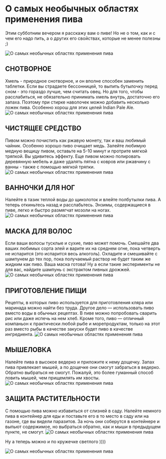 # О самых необычных областях применения пива
Этим субботним вечером я расскажу вам о пиве! Но не о том, как и с чем его надо пить, а о других его свойствах, которые не менее полезны ;)

![О самых необычных областях применения пива](/images/Houseworks/Lifehackers/primenenie_piva-1.jpg 'О самых необычных областях применения пива')

## СНОТВОРНОЕ
Хмель - природное снотворное, и он вполне способен заменить таблетки. Если вы страдаете бессонницей, то выпить бутылочку перед сном - это гораздо лучше, чем считать овец. Но для того, чтобы расслабиться, не обязательно принимать хмель внутрь, достаточно его запаха. Поэтому при стирке наволочек можно добавить несколько ложек пива. Особенно хорош для этих целей Indian Pale Ale.
![О самых необычных областях применения пива](/images/Houseworks/Lifehackers/primenenie_piva-2.jpg 'О самых необычных областях применения пива')

## ЧИСТЯЩЕЕ СРЕДСТВО
Пивом можно почистить как ржавую монету, так и ваш любимый чайник. Особенно хорошо пиво очищает медь. Залейте любимую медную вещицу пивом, оставьте на 5-10 минут и протрите мягкой тряпкой. Вы удивитесь эффекту. Еще пивом можно полировать деревянную мебель и даже удалять пятна с ковров или ржавчину с ванны - также с помощью мягкой тряпки.
![О самых необычных областях применения пива](/images/Houseworks/Lifehackers/primenenie_piva-3.jpg 'О самых необычных областях применения пива')

## ВАННОЧКИ ДЛЯ НОГ
Налейте в тазик теплой воды до щиколоток и влейте полбутылки пива. А теперь откиньтесь назад и расслабьтесь. Энзимы, содержащиеся в пиве, легко и быстро размягчат мозоли на ногах.
![О самых необычных областях применения пива](/images/Houseworks/Lifehackers/primenenie_piva-4.jpg 'О самых необычных областях применения пива')

## МАСКА ДЛЯ ВОЛОС
Если ваши волосы тусклые и сухие, пиво может помочь. Смешайте два ваших любимых сорта элей и варите их на среднем огне, пока четверть не испарится (это испарится весь алкоголь). Охладите и смешивайте с шампунем до тех пор, пока получаемый раствор не будет таким же жидким как пиво. Ваша маска готова! Ну а если такие эксперименты не для вас, найдите шампунь с экстрактом пивных дрожжей.
![О самых необычных областях применения пива](/images/Houseworks/Lifehackers/primenenie_piva-5.jpg 'О самых необычных областях применения пива')

## ПРИГОТОВЛЕНИЕ ПИЩИ
Рецепты, в которых пиво используется для приготовления кляра или маринада можно найти без труда. Другое дело — использовать пиво вместо воды в обычных рецептах. В пиве можно попробовать сварить рис или даже испечь на нем хлеб. Кроме того, пиво — отличный компаньон к практически любой рыбе и морепродуктам, только на этот раз вместо рыбы в качестве закуски будет пиво в качестве ингредиента.
![О самых необычных областях применения пива](/images/Houseworks/Lifehackers/primenenie_piva-6.jpg 'О самых необычных областях применения пива')

## МЫШЕЛОВКА
Налейте пива в высокое ведерко и приложите к нему дощечку. Запах пива привлекает мышей, а по дощечке они смогут забраться в ведерко. Обратно выбраться не смогут. Пожалуй, это более гуманный способ ловить мышей, чем прищемлять им хвосты.
![О самых необычных областях применения пива](/images/Houseworks/Lifehackers/primenenie_piva-7.jpg 'О самых необычных областях применения пива')

## ЗАЩИТА РАСТИТЕЛЬНОСТИ
С помощью пива можно избавиться от слизней в саду. Налейте немного пива в контейнер для еды и поставьте его в то место в саду или на газоне, где вы видели паразитов. За ночь они соберутся в контейнере и выпьют содержимое, но выбраться обратно, как и мыши в предыдущем пункте, не смогут.
![О самых необычных областях применения пива](/images/Houseworks/Lifehackers/primenenie_piva-8.jpg 'О самых необычных областях применения пива')

Ну а теперь можно и по кружечке светлого ))))

![О самых необычных областях применения пива](/images/Houseworks/Lifehackers/primenenie_piva-9.jpg 'О самых необычных областях применения пива')
